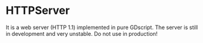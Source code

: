 # HTTPServer
It is a web server (HTTP 1.1) implemented in pure GDscript. The server is still in development and very unstable. Do not use in production!
